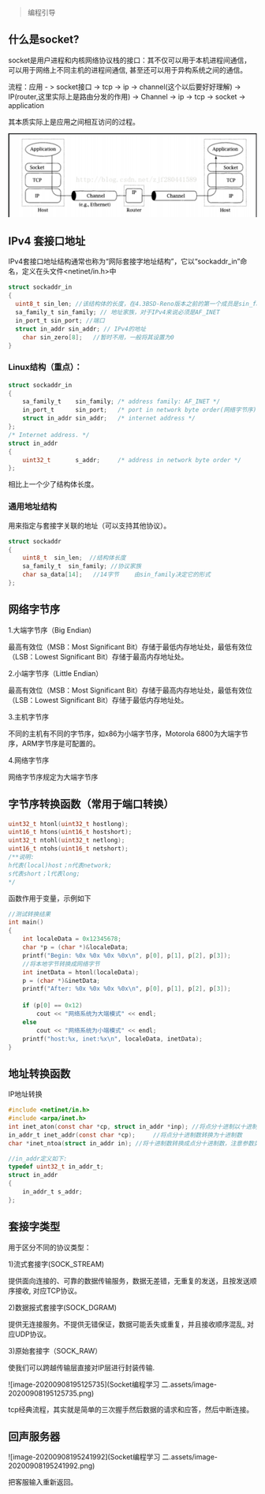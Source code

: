 > 编程引导

## 什么是socket?

socket是用户进程和内核网络协议栈的接口：其不仅可以用于本机进程间通信，可以用于网络上不同主机的进程间通信, 甚至还可以用于异构系统之间的通信。

流程：应用 - > socket接口 -> tcp -> ip -> channel(这个以后要好好理解) -> IP(router,这里实际上是路由分发的作用) -> Channel -> ip -> tcp -> socket -> application 

其本质实际上是应用之间相互访问的过程。

![image-20200908190928561](Socket编程学习二.assets/image-20200908190928561.png)

## IPv4 套接口地址

IPv4套接口地址结构通常也称为“网际套接字地址结构”，它以“sockaddr_in”命名，定义在头文件<netinet/in.h>中

~~~c
struct sockaddr_in
{
  uint8_t sin_len; //该结构体的长度，在4.3BSD-Reno版本之前的第一个成员是sin_family.
  sa_family_t sin_family; // 地址家族，对于IPv4来说必须是AF_INET
  in_port_t sin_port; //端口
  struct in_addr sin_addr; // IPv4的地址
	char sin_zero[8];   //暂时不用，一般将其设置为0
}
~~~

### Linux结构（重点）：

~~~c
struct sockaddr_in
{
    sa_family_t    sin_family; /* address family: AF_INET */
    in_port_t      sin_port;   /* port in network byte order(网络字节序) */
    struct in_addr sin_addr;   /* internet address */
};
/* Internet address. */
struct in_addr
{
    uint32_t       s_addr;     /* address in network byte order */
};
~~~

相比上一个少了结构体长度。

### 通用地址结构

用来指定与套接字关联的地址（可以支持其他协议）。

~~~c
struct sockaddr
{
	uint8_t  sin_len;  //结构体长度
	sa_family_t  sin_family; //协议家族
	char sa_data[14]; 	//14字节 　　由sin_family决定它的形式
};
~~~

## 网络字节序

1.大端字节序（Big Endian)

   最高有效位（MSB：Most Significant Bit）存储于最低内存地址处，最低有效位（LSB：Lowest Significant Bit）存储于最高内存地址处。

2.小端字节序（Little Endian）

   最高有效位（MSB：Most Significant Bit）存储于最高内存地址处，最低有效位（LSB：Lowest Significant Bit）存储于最低内存地址处。

3.主机字节序

   不同的主机有不同的字节序，如x86为小端字节序，Motorola 6800为大端字节序，ARM字节序是可配置的。

4.网络字节序

   网络字节序规定为大端字节序

## 字节序转换函数（常用于端口转换）

~~~c
uint32_t htonl(uint32_t hostlong);
uint16_t htons(uint16_t hostshort);
uint32_t ntohl(uint32_t netlong);
uint16_t ntohs(uint16_t netshort);
/**说明:
h代表(local)host；n代表network;
s代表short；l代表long;
*/
~~~

函数作用于变量，示例如下

~~~c
//测试转换结果
int main()
{
    int localeData = 0x12345678;
    char *p = (char *)&localeData;
    printf("Begin: %0x %0x %0x %0x\n", p[0], p[1], p[2], p[3]);
    //将本地字节转换成网络字节
    int inetData = htonl(localeData);
    p = (char *)&inetData;
    printf("After: %0x %0x %0x %0x\n", p[0], p[1], p[2], p[3]);
 
    if (p[0] == 0x12)
        cout << "网络系统为大端模式" << endl;
    else
        cout << "网络系统为小端模式" << endl;
    printf("host:%x, inet:%x\n", localeData, inetData);
}
~~~

## 地址转换函数

IP地址转换

~~~c
#include <netinet/in.h>
#include <arpa/inet.h>
int inet_aton(const char *cp, struct in_addr *inp); //将点分十进制以十进制的方式赋值给 inp 
in_addr_t inet_addr(const char *cp);	 //将点分十进制数转换为十进制数
char *inet_ntoa(struct in_addr in); //将十进制数转换成点分十进制数，注意参数类型
~~~

~~~c
//in_addr定义如下:
typedef uint32_t in_addr_t;
struct in_addr
{
    in_addr_t s_addr;
};
~~~

## 套接字类型

用于区分不同的协议类型：

1)流式套接字(SOCK_STREAM)

   提供面向连接的、可靠的数据传输服务，数据无差错，无重复的发送，且按发送顺序接收, 对应TCP协议。

2)数据报式套接字(SOCK_DGRAM)

   提供无连接服务。不提供无错保证，数据可能丢失或重复，并且接收顺序混乱, 对应UDP协议。

3)原始套接字（SOCK_RAW）

   使我们可以跨越传输层直接对IP层进行封装传输.

![image-20200908195125735](Socket编程学习  二.assets/image-20200908195125735.png)

tcp经典流程，其实就是简单的三次握手然后数据的请求和应答，然后中断连接。

## 回声服务器

![image-20200908195241992](Socket编程学习  二.assets/image-20200908195241992.png)

把客服输入重新返回。



















